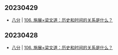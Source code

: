## 20230429
- [八分](https://vistopia.com.cn/detail/11) | [106. 施展×梁文道：历史和时间的关系是什么？](https://www.ximalaya.com/qita/51101122/629846231)

## 20230428
- [八分](https://vistopia.com.cn/detail/11) | [106. 施展×梁文道：历史和时间的关系是什么？](https://www.ximalaya.com/qita/51101122/629846231)

